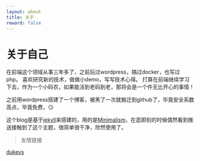```yaml
---
layout: about
title: 关于
reward: false
---
```


# 关于自己

在前端这个领域从事三年多了，之前玩过wordpress，搞过docker，也写过php。
喜欢研究新的技术，做做小demo，写写技术心得。
打算在前端继续学习下去，作为一个小码农，如果能活到老码到老，那将会是一个件无比开心的事情！

之前用wordpress搭建了一个博客，被黑了一次就搬迁到github了，毕竟安全系数高点，毕竟免费，:smirk:

这个blog是基于[jekyll]来搭建的，用的是[Minimalism]，在逛即刻的时候偶然看到推送接触到了这个主题，很简单很干净，欣然使用了。

> 友情链接


[<i class="fas fa-hand-point-right"></i>dukevs](https://www.dukevs.cn) 

[jekyll]: https://jekyllrb.com

[Minimalism]: https://github.com/showzeng/minimalism